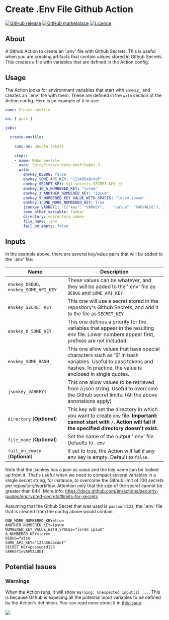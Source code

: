 # Create .Env File Github Action

[![GitHub
release](https://img.shields.io/github/release/SpicyPizza/create-envfile.svg?style=flat-square)](https://github.com/SpicyPizza/create-envfile/releases/latest)
[![GitHub
marketplace](https://img.shields.io/badge/marketplace-create--env--file-blue?logo=github&style=flat-square)](https://github.com/marketplace/actions/create-env-file)
[![Licence](https://img.shields.io/github/license/SpicyPizza/create-envfile)](https://github.com/SpicyPizza/create-envfile/blob/main/LICENSE)

## About

A Github Action to create an '.env' file with Github Secrets. This is useful
when you are creating artifacts that contain values stored in Github Secrets.
This creates a file with variables that are defined in the Action config.

## Usage

The Action looks for environment variables that start with `envkey_` and creates
an '.env' file with them. These are defined in the `with` section of the Action
config. Here is an example of it in use:

```yml
name: Create envfile

on: [ push ]

jobs:

  create-envfile:
 
    runs-on: ubuntu-latest
 
    steps:
    - name: Make envfile
      uses: SpicyPizza/create-envfile@v1.3
      with:
        envkey_DEBUG: false
        envkey_SOME_API_KEY: "123456abcdef"
        envkey_SECRET_KEY: ${{ secrets.SECRET_KEY }}
        envkey_10_A_NUMBERED_KEY: "lorem"
        envkey_3_ANOTHER_NUMBERED_KEY: "ipsum"
        envkey_5_NUMBERED_KEY_VALUE_WITH_SPACES: "lorem ipsum"
        envkey_1_ONE_MORE_NUMBERED_KEY: true
        jsonkey_VARKEY1: '[{"key": "VARKEY",	"value": "VARVALUE"}, {	"key": "VARKEY1",	"value": "VARVALUE1"}, {	"key": "VARKEY2",	"value": "VARVALUE2"}]'
        some_other_variable: foobar
        directory: <directory_name>
        file_name: .env
        fail_on_empty: false
```

## Inputs

In the example above, there are several key/value pairs that will be added to
the '.env' file:

| Name                                  | Description                                                                                                                                                              |
| ------------------------------------- | ------------------------------------------------------------------------------------------------------------------------------------------------------------------------ |
| `envkey_DEBUG`, `envkey_SOME_API_KEY` | These values can be whatever, and they will be added to the '.env' file as `DEBUG` and `SOME_API_KEY` .                                                                  |
| `envkey_SECRET_KEY`                   | This one will use a secret stored in the repository's Github Secrets, and add it to the file as  `SECRET_KEY`                                                            |
| `envkey_8_SOME_KEY`                   | This one defines a priority for the variables that appear in the resulting env file. Lower numbers appear first, prefixes are not included.                              |
| `envkey_SOME_HASH_`                   | This one allow values that have special characters such as '$' in bash variables. Useful to pass tokens and hashes. In practice, the value is enclosed in single quotes. |
| `jsonkey_VARKEY1`                      | This one allow values to be retrieved from a json string. Useful to overcome the Github secret limits. (All the above annotations apply)                                 |
| `directory` (**Optional**)            | This key will set the directory in which you want to create `env` file. **Important: cannot start with `/`. Action will fail if the specified directory doesn't exist.** |
| `file_name` (**Optional**)            | Set the name of the output '.env' file. Defaults to `.env`                                                                                                               |
| `fail_on_empty` (**Optional**)        | If set to true, the Action will fail if any env key is empty. Default to `false`.                                                                                        |

Note that the jsonkey has a json as value and the key name can be looked up from
it. That's useful when we need to compact several variables in a single secret
string, for instance, to overcome the Github limit of 100 secrets per
repository/workflow. Attention only that the size of the secret cannot be
greater than 64K.
More info: https://docs.github.com/en/actions/security-guides/encrypted-secrets#limits-for-secrets

Assuming that the Github Secret that was used is `password123`, the '.env' file
that is created from the config above would contain:

```text
ONE_MORE_NUMBERED_KEY=true
ANOTHER_NUMBERED_KEY=ipsum
NUMBERED_KEY_VALUE_WITH_SPACES="lorem ipsum"
A_NUMBERED_KEY=lorem
DEBUG=false
SOME_API_KEY="123456abcdef"
SECRET_KEY=password123
VARKEY1=VARVALUE1
```

## Potential Issues

### Warnings

When the Action runs, it will show `Warning: Unexpected input(s) ...`. This is
because Github is expecing all the potential input variables to be defined by
the Action's definition. You can read more about it in [this
issue](https://github.com/SpicyPizza/create-envfile/issues/10).

![](https://user-images.githubusercontent.com/12802646/106284483-594e2300-6254-11eb-9e5d-3a6426da0435.png)
